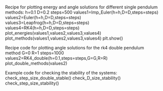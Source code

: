 Recipe for plotting energy and angle solutions for different single pendulum methods:
	h=0.1 
	D=0.2 
	steps=500 
	values1=Imp_Euler(h=h,D=D,steps=steps) values2=Euler(h=h,D=D,steps=steps) values3=Leapfrog(h=h,D=D,steps=steps) 
	values4=RK4(h=h,D=D,steps=steps) 
	plot_energies(values1,values2,values3,values4) plot_methods(values1,values2,values3,values4) 
	plt.show()

Recipe code for plotting angle solutions for the rk4 double pendulum method 
	G=0 
	R=1 
	steps=1000 
	values2=RK4_double(h=0.1,steps=steps,G=G,R=R) plot_double_methods(values2) 

Example code for checking the stability of the systems: 
	check_step_size_double_stable() check_D_size_stability() check_step_size_stability()